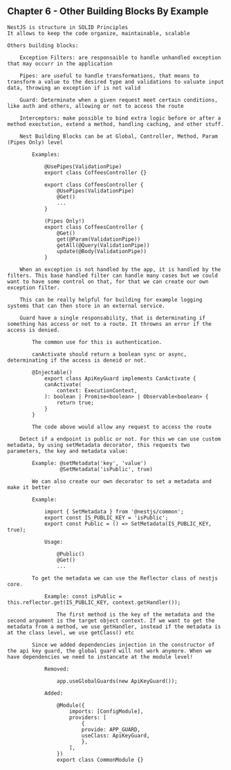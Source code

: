 ## Chapter 6 - Other Building Blocks By Example

    NestJS is structure in SOLID Principles
    It allows to keep the code organize, maintainable, scalable

    Others building blocks:

        Exception Filters: are responsaible to handle unhandled exception that may occurr in the application

        Pipes: are useful to handle transformations, that means to transform a value to the desired type and validations to valuate input data, throwing an exception if is not valid

        Guard: Determinate when a given request meet certain conditions, like auth and others, allowing or not to access the route

        Interceptors: make possible to bind extra logic before or after a method exectution, extend a method, handling caching, and other stuff.

        Nest Building Blocks can be at Global, Controller, Method, Param (Pipes Only) level

            Examples:

                @UsePipes(ValidationPipe)
                export class CoffeesController {}

                export class CoffeesController {
                    @UsePipes(ValidationPipe)
                    @Get()
                    ...
                }

                (Pipes Only!)
                export class CoffeesController {
                    @Get()
                    get(@Param(ValidationPipe))
                    getAll(@Query(ValidationPipe))
                    update(@Body(ValidationPipe))
                }

        When an exception is not handled by the app, it is handled by the filters. This base handled filter can handle many cases but we could want to have some control on that, for that we can create our own exception filter.

        This can be really helpful for building for example logging systems that can then store in an external service.

        Guard have a single responsability, that is determinating if something has access or not to a route. It throwns an error if the access is denied.

            The common use for this is authentication.

            canActivate should return a boolean sync or async, determinating if the access is deneid or not.

            @Injectable()
                export class ApiKeyGuard implements CanActivate {
                canActivate(
                    context: ExecutionContext,
                ): boolean | Promise<boolean> | Observable<boolean> {
                    return true;
                }
            }

            The code above would allow any request to access the route
        
        Detect if a endpoint is public or not. For this we can use custom metadata, by using setMetadata decorator, this requests two parameters, the key and metadata value:

            Example: @setMetadata('key', 'value')
                     @SetMetadata('isPublic', true)

            We can also create our own decorator to set a metadata and make it better

            Example:

                import { SetMetadata } from '@nestjs/common';
                export const IS_PUBLIC_KEY = 'isPublic';
                export const Public = () => SetMetadata(IS_PUBLIC_KEY, true);

                Usage:

                    @Public()
                    @Get()
                    ...

            To get the metadata we can use the Reflector class of nestjs core.

                Example: const isPublic = this.reflector.get(IS_PUBLIC_KEY, context.getHandler());

                    The first method is the key of the metadata and the second argument is the target object context. If we want to get the metadata from a method, we use getHandler, instead if the metadata is at the class level, we use getClass() etc

            Since we added dependencies injection in the constructor of the api key guard, the global guard will not work anymore. When we have dependencies we need to instancate at the module level!

                Removed: 
                    
                    app.useGlobalGuards(new ApiKeyGuard());

                Added:

                    @Module({
                        imports: [ConfigModule],
                        providers: [
                            {
                            provide: APP_GUARD,
                            useClass: ApiKeyGuard,
                            },
                        ],
                    })
                    export class CommonModule {}
